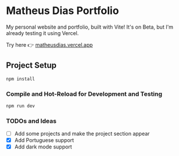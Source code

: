 # Matheus Dias Portfolio

My personal website and portfolio, built with Vite! It's on Beta, but I'm already testing it using Vercel.

Try here 👉 [matheusdias.vercel.app](https://matheusdias.vercel.app)

## Project Setup

```sh
npm install
```

### Compile and Hot-Reload for Development and Testing

```sh
npm run dev
```

### TODOs and Ideas

- [ ] Add some projects and make the project section appear
- [x] Add Portuguese support
- [x] Add dark mode support
